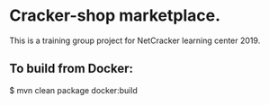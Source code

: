 # Cracker-shop marketplace.

This is a training group project for NetCracker learning center 2019.

## To build from Docker:
$ mvn clean package docker:build
